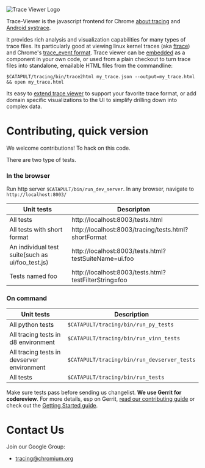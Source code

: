 
<!-- Copyright 2015 The Chromium Authors. All rights reserved.
     Use of this source code is governed by a BSD-style license that can be
     found in the LICENSE file.
-->
![Trace Viewer Logo](https://raw.githubusercontent.com/catapult-project/catapult/master/tracing/images/trace-viewer-circle-blue.png)

Trace-Viewer is the javascript frontend for Chrome [about:tracing](http://dev.chromium.org/developers/how-tos/trace-event-profiling-tool) and [Android
systrace](http://developer.android.com/tools/help/systrace.html).

It provides rich analysis and visualization capabilities for many types of trace
files. Its particularly good at viewing linux kernel traces (aka [ftrace](https://www.kernel.org/doc/Documentation/trace/ftrace.txt)) and Chrome's
[trace_event format](https://docs.google.com/document/d/1CvAClvFfyA5R-PhYUmn5OOQtYMH4h6I0nSsKchNAySU/preview). Trace viewer can be [embedded](https://github.com/catapult-project/catapult/blob/master/tracing/docs/embedding-trace-viewer.md) as a component in your own code, or used from a plain checkout to turn trace files into standalone, emailable HTML files from the commandline:

```
$CATAPULT/tracing/bin/trace2html my_trace.json --output=my_trace.html && open my_trace.html
```

Its easy to [extend trace viewer](https://github.com/catapult-project/catapult/blob/master/tracing/docs/extending-and-customizing-trace-viewer.md) to support your favorite trace format, or add domain specific visualizations to the UI to simplify drilling down into complex data.

Contributing, quick version
===
We welcome contributions! To hack on this code.

There are two type of tests.

### In the browser

Run http server `$CATAPULT/bin/run_dev_server`. In any browser, navigate to `http://localhost:8003/`

**Unit tests**| **Descripton**
--- | ---
All tests | http://localhost:8003/tests.html
All tests with short format | http://localhost:8003/tracing/tests.html?shortFormat
An individual test suite(such as ui/foo_test.js) | http://localhost:8003/tests.html?testSuiteName=ui.foo
Tests named foo| http://localhost:8003/tests.html?testFilterString=foo

### On command

**Unit tests**| **Description**
--- | ---
All python tests | `$CATAPULT/tracing/bin/run_py_tests`
All tracing tests in d8 environment | `$CATAPULT/tracing/bin/run_vinn_tests`
All tracing tests in devserver environment | `$CATAPULT/tracing/bin/run_devserver_tests`
All tests | `$CATAPULT/tracing/bin/run_tests`

Make sure tests pass before sending us changelist. **We use Gerrit for codereview**. For more details, esp on Gerrit, [read our contributing guide](https://github.com/catapult-project/catapult/blob/master/CONTRIBUTING.md) or check out the [Getting Started guide](https://github.com/catapult-project/catapult/blob/master/tracing/docs/getting-started.md).

Contact Us
===
Join our Google Group:
* [tracing@chromium.org](https://groups.google.com/a/chromium.org/forum/#!forum/tracing)
